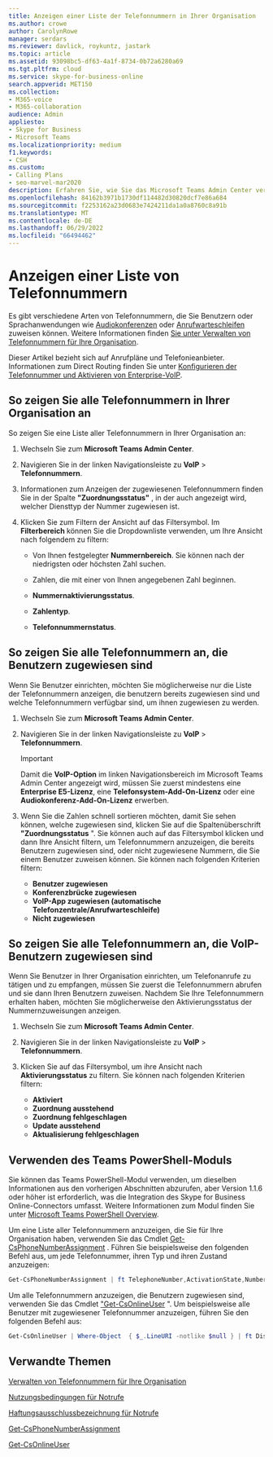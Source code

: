 ```yaml
---
title: Anzeigen einer Liste der Telefonnummern in Ihrer Organisation
ms.author: crowe
author: CarolynRowe
manager: serdars
ms.reviewer: davlick, roykuntz, jastark
ms.topic: article
ms.assetid: 93098bc5-df63-4a1f-8734-0b72a6280a69
ms.tgt.pltfrm: cloud
ms.service: skype-for-business-online
search.appverid: MET150
ms.collection:
- M365-voice
- M365-collaboration
audience: Admin
appliesto:
- Skype for Business
- Microsoft Teams
ms.localizationpriority: medium
f1.keywords:
- CSH
ms.custom:
- Calling Plans
- seo-marvel-mar2020
description: Erfahren Sie, wie Sie das Microsoft Teams Admin Center verwenden, um eine Liste aller Telefonnummern in Ihrer Organisation und aller Nummern anzuzeigen, die Benutzern zugewiesen oder nicht zugewiesen sind.
ms.openlocfilehash: 84162b3971b1730df114482d30820dcf7e86a684
ms.sourcegitcommit: f2253162a23d0683e7424211da1a0a8760c8a91b
ms.translationtype: MT
ms.contentlocale: de-DE
ms.lasthandoff: 06/29/2022
ms.locfileid: "66494462"
---
```

# <a name="see-a-list-of-telephone-numbers"></a>Anzeigen einer Liste von Telefonnummern 

Es gibt verschiedene Arten von Telefonnummern, die Sie Benutzern oder Sprachanwendungen wie [Audiokonferenzen](deploy-audio-conferencing-teams-landing-page.md) oder [Anrufwarteschleifen](plan-auto-attendant-call-queue.md) zuweisen können. Weitere Informationen finden [Sie unter Verwalten von Telefonnummern für Ihre Organisation](/microsoftteams/manage-phone-numbers-landing-page).

Dieser Artikel bezieht sich auf Anrufpläne und Telefonieanbieter. Informationen zum Direct Routing finden Sie unter [Konfigurieren der Telefonnummer und Aktivieren von Enterprise-VoIP](direct-routing-enable-users.md#configure-the-phone-number-and-enable-enterprise-voice).
  
## <a name="to-see-all-telephone-numbers-in-your-organization"></a>So zeigen Sie alle Telefonnummern in Ihrer Organisation an

So zeigen Sie eine Liste aller Telefonnummern in Ihrer Organisation an:

1. Wechseln Sie zum **Microsoft Teams Admin Center**.

2. Navigieren Sie in der linken Navigationsleiste zu **VoIP** > **Telefonnummern**.

3. Informationen zum Anzeigen der zugewiesenen Telefonnummern finden Sie in der Spalte **"Zuordnungsstatus"** , in der auch angezeigt wird, welcher Diensttyp der Nummer zugewiesen ist.

4. Klicken Sie zum Filtern der Ansicht auf das Filtersymbol. Im **Filterbereich** können Sie die Dropdownliste verwenden, um Ihre Ansicht nach folgendem zu filtern:

   - Von Ihnen festgelegter **Nummernbereich**. Sie können nach der niedrigsten oder höchsten Zahl suchen.

   - Zahlen, die mit einer von Ihnen angegebenen Zahl beginnen.

   - **Nummernaktivierungsstatus**.

   - **Zahlentyp**.

   - **Telefonnummernstatus**.

## <a name="to-see-all-telephone-numbers-that-are-assigned-to-users"></a>So zeigen Sie alle Telefonnummern an, die Benutzern zugewiesen sind

Wenn Sie Benutzer einrichten, möchten Sie möglicherweise nur die Liste der Telefonnummern anzeigen, die benutzern bereits zugewiesen sind und welche Telefonnummern verfügbar sind, um ihnen zugewiesen zu werden.

1. Wechseln Sie zum **Microsoft Teams Admin Center**.

2. Navigieren Sie in der linken Navigationsleiste zu **VoIP** > **Telefonnummern**.

    > [!IMPORTANT]
    > Damit die **VoIP-Option** im linken Navigationsbereich im Microsoft Teams Admin Center angezeigt wird, müssen Sie zuerst mindestens eine **Enterprise E5-Lizenz**, eine **Telefonsystem-Add-On-Lizenz** oder eine **Audiokonferenz-Add-On-Lizenz** erwerben.

3. Wenn Sie die Zahlen schnell sortieren möchten, damit Sie sehen können, welche zugewiesen sind, klicken Sie auf die Spaltenüberschrift **"Zuordnungsstatus** ". Sie können auch auf das Filtersymbol klicken und dann Ihre Ansicht filtern, um Telefonnummern anzuzeigen, die bereits Benutzern zugewiesen sind, oder nicht zugewiesene Nummern, die Sie einem Benutzer zuweisen können. Sie können nach folgenden Kriterien filtern:

   - **Benutzer zugewiesen**
   - **Konferenzbrücke zugewiesen** 
   - **VoIP-App zugewiesen (automatische Telefonzentrale/Anrufwarteschleife)**
   - **Nicht zugewiesen**

## <a name="to-see-all-telephone-numbers-that-are-assigned-to-voice-users"></a>So zeigen Sie alle Telefonnummern an, die VoIP-Benutzern zugewiesen sind

Wenn Sie Benutzer in Ihrer Organisation einrichten, um Telefonanrufe zu tätigen und zu empfangen, müssen Sie zuerst die Telefonnummern abrufen und sie dann Ihren Benutzern zuweisen. Nachdem Sie Ihre Telefonnummern erhalten haben, möchten Sie möglicherweise den Aktivierungsstatus der Nummernzuweisungen anzeigen.
  
1. Wechseln Sie zum **Microsoft Teams Admin Center**.

2. Navigieren Sie in der linken Navigationsleiste zu **VoIP** > **Telefonnummern**.

3. Klicken Sie auf das Filtersymbol, um ihre Ansicht nach **Aktivierungsstatus** zu filtern. Sie können nach folgenden Kriterien filtern:

   - **Aktiviert**
   - **Zuordnung ausstehend**
   - **Zuordnung fehlgeschlagen**
   - **Update ausstehend**
   - **Aktualisierung fehlgeschlagen**

## <a name="using-the-teams-powershell-module"></a>Verwenden des Teams PowerShell-Moduls

Sie können das Teams PowerShell-Modul verwenden, um dieselben Informationen aus den vorherigen Abschnitten abzurufen, aber Version 1.1.6 oder höher ist erforderlich, was die Integration des Skype for Business Online-Connectors umfasst. Weitere Informationen zum Modul finden Sie unter [Microsoft Teams PowerShell Overview](teams-powershell-overview.md).

Um eine Liste aller Telefonnummern anzuzeigen, die Sie für Ihre Organisation haben, verwenden Sie das Cmdlet [Get-CsPhoneNumberAssignment](/powershell/module/teams/get-csphonenumberassignment) . Führen Sie beispielsweise den folgenden Befehl aus, um jede Telefonnummer, ihren Typ und ihren Zustand anzuzeigen:

```PowerShell
Get-CsPhoneNumberAssignment | ft TelephoneNumber,ActivationState,NumberType
```

Um alle Telefonnummern anzuzeigen, die Benutzern zugewiesen sind, verwenden Sie das Cmdlet ["Get-CsOnlineUser](/powershell/module/skype/get-csonlineuser) ". Um beispielsweise alle Benutzer mit zugewiesener Telefonnummer anzuzeigen, führen Sie den folgenden Befehl aus:

```PowerShell
Get-CsOnlineUser | Where-Object  { $_.LineURI -notlike $null } | ft DisplayName,UserPrincipalName,LineURI
```

## <a name="related-topics"></a>Verwandte Themen

[Verwalten von Telefonnummern für Ihre Organisation](manage-phone-numbers-landing-page.md)

[Nutzungsbedingungen für Notrufe](./emergency-calling-terms-and-conditions.md)

[Haftungsausschlussbezeichnung für Notrufe](https://github.com/MicrosoftDocs/OfficeDocs-SkypeForBusiness/blob/live/Teams/downloads/emergency-calling/emergency-calling-label-(en-us)-(v.1.0).zip?raw=true)

[Get-CsPhoneNumberAssignment](/powershell/module/teams/get-csphonenumberassignment)
  
[Get-CsOnlineUser](/powershell/module/skype/get-csonlineuser)
